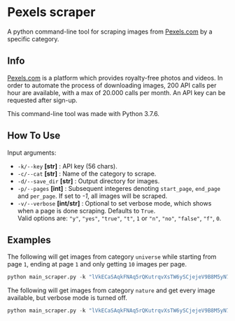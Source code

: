 # Pexels scraper
A python command-line tool for scraping images from [Pexels.com](https://www.pexels.com/) by a specific category.

## Info

[Pexels.com](https://www.pexels.com/) is a platform which provides royalty-free photos and videos. In order to automate the process of downloading images, 200 API calls per hour are available, with a max of 20.000 calls per month. An API key can be requested after sign-up.

This command-line tool was made with Python 3.7.6.

## How To Use

Input arguments:
* `-k/--key` **[str]** : API key (56 chars).
* `-c/--cat` **[str]** : Name of the category to scrape.
* `-d/--save_dir` **[str]** : Output directory for images.
* `-p/--pages` **[int]** : Subsequent integeres denoting `start_page`, `end_page` and `per_page`. If set to *-1*, all images will be scraped.
* `-v/--verbose` **[int/str]** : Optional to set verbose mode, which shows when a page is done scraping. Defaults to `True`.  
 Valid options are: `"y"`, `"yes"`, `"true"`, `"t"`, `1` or `"n"`, `"no"`, `"false"`, `"f"`, `0`.


## Examples

The following will get images from category `universe` while starting from page `1`, ending at page `1` and only getting `10` images per page.

```python
python main_scraper.py -k "lVkECaSAqkFNAq5rQKutrqvXsTW6ySCjejeV9B8M5yN7MLek2H0Ft7ZG" -c "universe" -d "D:\Documents\pexels" -p 1 1 10
```

The following will get images from category `nature` and get every image available, but verbose mode is turned off.

```python
python main_scraper.py -k "lVkECaSAqkFNAq5rQKutrqvXsTW6ySCjejeV9B8M5yN7MLek2H0Ft7ZG" -c "nature" -d "D:\Documents\pexels" -p -1 -v 0
```
